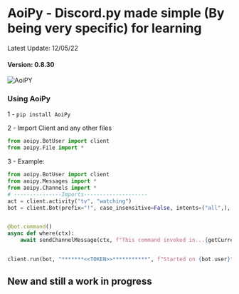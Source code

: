 # AoiPy - Discord.py made simple (By being very specific) for learning
Latest Update: 12/05/22
#### Version: 0.8.30
![AoiPY](https://github.com/LilbabxJJ-1/Aoipy/blob/master/aoipy/AOIpy%20(1).png)
### Using AoiPy
1 - `pip install AoiPy`

2 - Import Client and any other files
```python
from aoipy.BotUser import client
from aoipy.File import * 
```

3 -  Example:

```python
from aoipy.BotUser import client
from aoipy.Messages import *
from aoipy.Channels import *
# ---------------Imports--------------------
act = client.activity("tv", "watching")
bot = client.Bot(prefix="!", case_insensitive=False, intents=("all",), activity=act)


@bot.command()
async def where(ctx):
    await sendChannelMessage(ctx, f"This command invoked in...{getCurrentTextChannel(ctx)}")


client.run(bot, "*******<<TOKEN>>***********", f"Started on {bot.user}")
```

## New and still a work in progress
